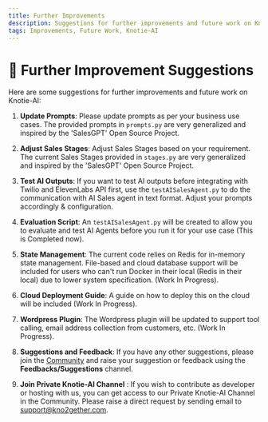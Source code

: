 ```yaml
---
title: Further Improvements
description: Suggestions for further improvements and future work on Knotie-AI.
tags: Improvements, Future Work, Knotie-AI
---
```


# 🚀 Further Improvement Suggestions

Here are some suggestions for further improvements and future work on Knotie-AI:

1. **Update Prompts**: Please update prompts as per your business use cases. The provided prompts in `prompts.py` are very generalized and inspired by the 'SalesGPT' Open Source Project.

2. **Adjust Sales Stages**: Adjust Sales Stages based on your requirement. The current Sales Stages provided in `stages.py` are very generalized and inspired by the 'SalesGPT' Open Source Project.

3. **Test AI Outputs**: If you want to test AI outputs before integrating with Twilio and ElevenLabs API first, use the `testAISalesAgent.py` to do the communication with AI Sales agent in text format. Adjust your prompts accordingly & configuration.

4. **Evaluation Script**: An `testAISalesAgent.py` will be created to allow you to evaluate and test AI Agents before you run it for your use case (This is Completed now).

5. **State Management**: The current code relies on Redis for in-memory state management. File-based and cloud database support will be included for users who can't run Docker in their local (Redis in their local) due to lower system specification. (Work In Progress).

6. **Cloud Deployment Guide**: A guide on how to deploy this on the cloud will be included (Work In Progress).

7. **Wordpress Plugin**: The Wordpress plugin will be updated to support tool calling, email address collection from customers, etc. (Work In Progress).

8. **Suggestions and Feedback**: If you have any other suggestions, please join the [Community](https://community.kno2gether.com/communities/groups/kno2gether-community/home?invite=66b617e90fd0ff23e04efce2) and raise your suggestion or feedback using the **Feedbacks/Suggestions** channel.

9. **Join Private Knotie-AI Channel** : If you wish to contribute as developer or hosting with us, you can get access to our Private Knotie-AI Channel in the Community. Please raise a direct request by sending email to support@kno2gether.com.
